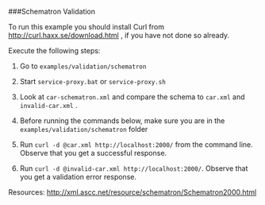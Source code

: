 ###Schematron Validation

To run this example you should install Curl from http://curl.haxx.se/download.html , if you have not done so already.

Execute the following steps:

1. Go to `examples/validation/schematron`

2. Start `service-proxy.bat` or `service-proxy.sh`

3. Look at `car-schematron.xml` and compare the schema to `car.xml` and `invalid-car.xml` .

4. Before running the commands below, make sure you are in the `examples/validation/schematron` folder

5. Run `curl -d @car.xml http://localhost:2000/` from the command line. Observe that you get a successful response.

6. Run `curl -d @invalid-car.xml http://localhost:2000/`. Observe that you get a validation error response.





Resources:
  http://xml.ascc.net/resource/schematron/Schematron2000.html